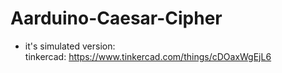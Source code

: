 # Aarduino-Caesar-Cipher
- it's simulated version:  
tinkercad: https://www.tinkercad.com/things/cDOaxWgEjL6

